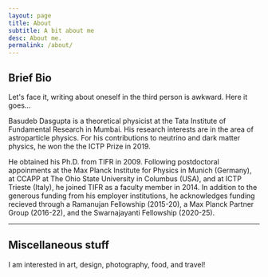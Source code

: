 ```yaml
---
layout: page
title: About
subtitle: A bit about me
desc: About me.
permalink: /about/
---
```


<div class="pretty-links">
    
## Brief Bio

<div class="lead lead-about">Let's face it, writing about oneself in the third person is awkward. Here it goes...
</div>
    
Basudeb Dasgupta is a theoretical physicist at the Tata Institute of Fundamental Research in Mumbai. His research interests are in the area of astroparticle physics. For his contributions to neutrino and dark matter physics, he won the the ICTP Prize in 2019. 
    
He obtained his Ph.D. from TIFR in 2009. Following postdoctoral appoinments at the Max Planck Institute for Physics in Munich (Germany), at CCAPP at The Ohio State University in Columbus (USA), and at ICTP Trieste (Italy), he joined TIFR as a faculty member in 2014. In addition to the generous funding from his employer institutions, he acknowledges funding recieved through a Ramanujan Fellowship (2015-20), a Max Planck Partner Group (2016-22), and the Swarnajayanti Fellowship (2020-25).
  
---

## Miscellaneous stuff

I am interested in art, design, photography, food, and travel!

</div>
